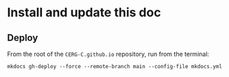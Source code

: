 # Install and update this doc

## Deploy

From the root of the `CERG-C.github.io` repository, run from the terminal:

```
mkdocs gh-deploy --force --remote-branch main --config-file mkdocs.yml
```